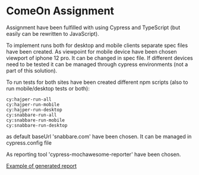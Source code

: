 # ComeOn Assignment

Assignment have been fulfilled with using Cypress and TypeScript (but easily can be rewritten to JavaScript). 

To implement runs both for desktop and mobile clients separate spec files have been created. 
As viewpoint for mobile device have been chosen viewport of iphone 12 pro. It can be changed in spec file. If different devices need to be tested it can be managed through cypress environments (not a part of this solution).

To run tests for both sites have been created different npm scripts (also to run mobile/desktop tests or both):
```
cy:hajper-run-all
cy:hajper-run-mobile
cy:hajper-run-desktop
cy:snabbare-run-all
cy:snabbare-run-mobile
cy:snabbare-run-desktop
```
as default baseUrl 'snabbare.com' have been chosen. It can be managed in cypress.config file

As reporting tool 'cypress-mochawesome-reporter' have been chosen.

<a href="https://drive.google.com/file/d/1oZHdzl3AFPBeTcar7whSUKpWcAIxSkkH/view?usp=sharing" target="_blank">Example of generated report</a>

